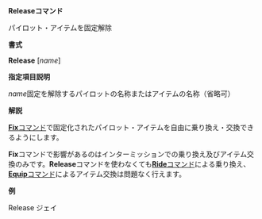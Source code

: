 **Releaseコマンド**

パイロット・アイテムを固定解除

**書式**

**Release** [*name*]

**指定項目説明**

*name*固定を解除するパイロットの名称またはアイテムの名称（省略可）

**解説**

[**Fix**コマンド](Fixコマンド)で固定化されたパイロット・アイテムを自由に乗り換え・交換できるようにします。

**Fix**コマンドで影響があるのはインターミッションでの乗り換え及びアイテム交換のみです。**Release**コマンドを使わなくても[**Ride**コマンド](Rideコマンド)による乗り換え、[**Equip**コマンド](Equipコマンド)によるアイテム交換は問題なく行えます。

**例**

Release ジェイ
